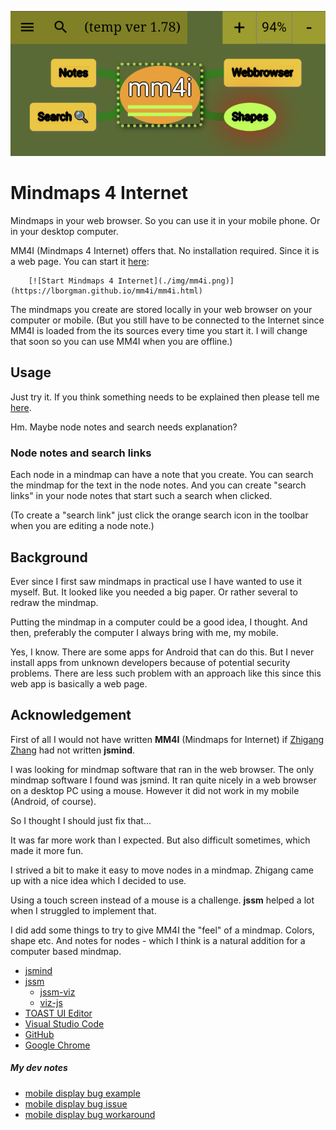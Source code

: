 ![my image](./img/mm4i.png)

# Mindmaps 4 Internet

Mindmaps in your web browser. So you can use it in your mobile phone. Or in your desktop computer.

MM4I (Mindmaps 4 Internet) offers that.
        No installation required. Since it is a web page.
        You can start it [here](https://lborgman.github.io/mm4i/mm4i.html):

        [![Start Mindmaps 4 Internet](./img/mm4i.png)](https://lborgman.github.io/mm4i/mm4i.html)

The mindmaps you create are stored locally in your web browser on your computer or mobile.  (But you still have to be connected to the Internet since MM4I is loaded from the its sources every time you start it.  I will change that soon so you can use MM4I when you are offline.)


## Usage
Just try it. If you think something needs to be explained then please tell me [here](https://github.com/lborgman/mm4i/issues).

Hm. Maybe node notes and search needs explanation?

### Node notes and search links
Each node in a mindmap can have a note that you create.  You can search the mindmap for the text in the node notes.  And you can create "search links" in your node notes that start such a search when clicked.

(To create a "search link" just click the orange search icon in the toolbar when you are editing a node note.)

## Background
Ever since I first saw mindmaps in practical use I have wanted to use it myself.  But. It looked like you needed a big paper.  Or rather several to redraw the mindmap. 

Putting the mindmap in a computer could be a good idea, I thought.  And then, preferably the computer I always bring with me, my mobile.

Yes, I know. There are some apps for Android that can do this. But I never install apps from unknown developers because of potential security problems. There are less such problem with an approach like this since this web app is basically a web page.


## Acknowledgement

First of all I would not have written **MM4I** (Mindmaps for Internet) if [Zhigang Zhang](https://github.com/hizzgdev) had not written **jsmind**. 

I was looking for mindmap software that ran in the web browser.  The only mindmap software I found was jsmind.  It ran quite nicely in a web browser on a desktop PC using a mouse.  However it did not work in my mobile (Android, of course).

So I thought I should just fix that... 

It was far more work than I expected.  But also difficult sometimes, which made it more fun.

I strived a bit to make it easy to move nodes in a mindmap.  Zhigang came up with a nice idea which I decided to use.

Using a touch screen instead of a mouse is a challenge.  **jssm** helped a lot when I struggled to implement that.

I did add some things to try to give MM4I the "feel" of a mindmap.  Colors, shape etc.  And notes for nodes - which I think is a natural addition for a computer based mindmap.

* [jsmind](https://www.npmjs.com/package/jsmind)
* [jssm](https://www.npmjs.com/package/jssm)
    * [jssm-viz](https://www.npmjs.com/package/jssm-viz)
    * [viz-js](https://www.npmjs.com/package/@viz-js/viz)
* [TOAST UI Editor](https://github.com/nhn/tui.editor/blob/master/README.md)
* [Visual Studio Code](https://code.visualstudio.com/)
* [GitHub](https://github.com/)
* [Google Chrome](https://en.wikipedia.org/wiki/Google_Chrome)

##### My dev notes
* [mobile display bug example](https://lborgman.github.io/mm4i/mobile-disp-bug.html)
* [mobile display bug issue](https://issues.chromium.org/issues/381679574)
* [mobile display bug workaround](https://lborgman.github.io/mm4i/mobile-disp-bug-workaround.html)
